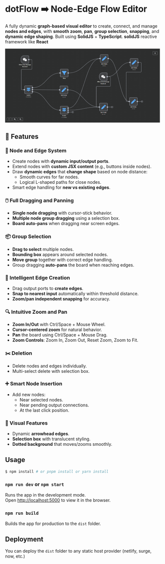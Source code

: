 # dotFlow ➡️ Node-Edge Flow Editor
A fully dynamic **graph-based visual editor** to create, connect, and manage **nodes and edges**, with **smooth zoom**, **pan**, **group selection**, **snapping**, and **dynamic edge shaping**.
Built using **SolidJS** + **TypeScript**. **solidJS** reactive framework like **React** 

![editor view](editor_view.png)
## 🚀 Features

### 🧩 Node and Edge System
- Create nodes with **dynamic input/output ports**.
- Extend nodes with **custom JSX content** (e.g., buttons inside nodes).
- Draw **dynamic edges** that **change shape** based on node distance:
  - Smooth curves for far nodes.
  - Logical L-shaped paths for close nodes.
- Smart edge handling for **new vs existing edges**.

### 🖱️ Full Dragging and Panning
- **Single node dragging** with cursor-stick behavior.
- **Multiple node group dragging** using a selection box.
- **Board auto-pans** when dragging near screen edges.

### 📦 Group Selection
- **Drag to select** multiple nodes.
- **Bounding box** appears around selected nodes.
- **Move group** together with correct edge handling.
- Group dragging **auto-pans** the board when reaching edges.

### 🧲 Intelligent Edge Creation
- Drag output ports to **create edges**.
- **Snap to nearest input** automatically within threshold distance.
- **Zoom/pan independent snapping** for accuracy.

### 🔍 Intuitive Zoom and Pan
- **Zoom In/Out** with Ctrl/Space + Mouse Wheel.
- **Cursor-centered zoom** for natural behavior.
- **Pan** the board using Ctrl/Space + Mouse Drag.
- **Zoom Controls**: Zoom In, Zoom Out, Reset Zoom, Zoom to Fit.

### ✂️ Deletion
- Delete nodes and edges individually.
- Multi-select delete with selection box.

### ➕ Smart Node Insertion
- Add new nodes:
  - Near selected nodes.
  - Near pending output connections.
  - At the last click position.

### 🎨 Visual Features
- Dynamic **arrowhead edges**.
- **Selection box** with translucent styling.
- **Dotted background** that moves/zooms smoothly.

## Usage

```bash
$ npm install # or pnpm install or yarn install
```

### `npm run dev` or `npm start`
Runs the app in the development mode.<br>
Open [http://localhost:5000](http://localhost:5000) to view it in the browser.

### `npm run build`
Builds the app for production to the `dist` folder.<br>

## Deployment
You can deploy the `dist` folder to any static host provider (netlify, surge, now, etc.)
